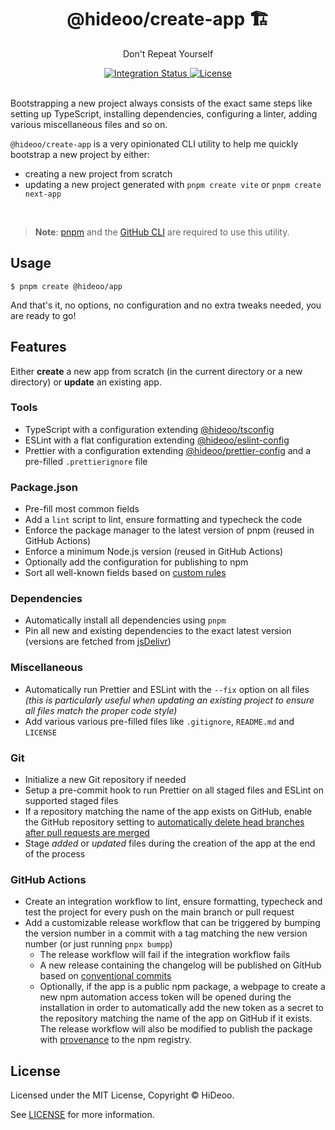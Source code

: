 <div align="center">
  <h1>@hideoo/create-app 🏗️</h1>
  <p>Don't Repeat Yourself</p>
</div>

<div align="center">
  <a href="https://github.com/HiDeoo/create-app/actions/workflows/integration.yml">
    <img alt="Integration Status" src="https://github.com/HiDeoo/create-app/actions/workflows/integration.yml/badge.svg" />
  </a>
  <a href="https://github.com/HiDeoo/create-app/blob/main/LICENSE">
    <img alt="License" src="https://badgen.net/github/license/HiDeoo/create-app" />
  </a>
  <br />
  <br />
</div>

Bootstrapping a new project always consists of the exact same steps like setting up TypeScript, installing dependencies, configuring a linter, adding various miscellaneous files and so on.

`@hideoo/create-app` is a very opinionated CLI utility to help me quickly bootstrap a new project by either:

- creating a new project from scratch
- updating a new project generated with `pnpm create vite` or `pnpm create next-app`

<br />

> **Note**: [pnpm](https://pnpm.io) and the [GitHub CLI](https://cli.github.com) are required to use this utility.

## Usage

```shell
$ pnpm create @hideoo/app
```

And that's it, no options, no configuration and no extra tweaks needed, you are ready to go!

## Features

Either **create** a new app from scratch (in the current directory or a new directory) or **update** an existing app.

### Tools

- TypeScript with a configuration extending [@hideoo/tsconfig](https://github.com/HiDeoo/tsconfig)
- ESLint with a flat configuration extending [@hideoo/eslint-config](https://github.com/HiDeoo/eslint-config)
- Prettier with a configuration extending [@hideoo/prettier-config](https://github.com/HiDeoo/prettier-config) and a pre-filled `.prettierignore` file

### Package.json

- Pre-fill most common fields
- Add a `lint` script to lint, ensure formatting and typecheck the code
- Enforce the package manager to the latest version of pnpm (reused in GitHub Actions)
- Enforce a minimum Node.js version (reused in GitHub Actions)
- Optionally add the configuration for publishing to npm
- Sort all well-known fields based on [custom rules](src/config.ts#L16-L88)

### Dependencies

- Automatically install all dependencies using `pnpm`
- Pin all new and existing dependencies to the exact latest version (versions are fetched from [jsDelivr](https://www.jsdelivr.com))

### Miscellaneous

- Automatically run Prettier and ESLint with the `--fix` option on all files _(this is particularly useful when updating an existing project to ensure all files match the proper code style)_
- Add various various pre-filled files like `.gitignore`, `README.md` and `LICENSE`

### Git

- Initialize a new Git repository if needed
- Setup a pre-commit hook to run Prettier on all staged files and ESLint on supported staged files
- If a repository matching the name of the app exists on GitHub, enable the GitHub repository setting to [automatically delete head branches after pull requests are merged](https://docs.github.com/en/repositories/configuring-branches-and-merges-in-your-repository/configuring-pull-request-merges/managing-the-automatic-deletion-of-branches)
- Stage _added_ or _updated_ files during the creation of the app at the end of the process

### GitHub Actions

- Create an integration workflow to lint, ensure formatting, typecheck and test the project for every push on the main branch or pull request
- Add a customizable release workflow that can be triggered by bumping the version number in a commit with a tag matching the new version number (or just running `pnpx bumpp`)
  - The release workflow will fail if the integration workflow fails
  - A new release containing the changelog will be published on GitHub based on [conventional commits](https://www.conventionalcommits.org)
  - Optionally, if the app is a public npm package, a webpage to create a new npm automation access token will be opened during the installation in order to automatically add the new token as a secret to the repository matching the name of the app on GitHub if it exists. The release workflow will also be modified to publish the package with [provenance](https://github.blog/2023-04-19-introducing-npm-package-provenance) to the npm registry.

## License

Licensed under the MIT License, Copyright © HiDeoo.

See [LICENSE](https://github.com/HiDeoo/create-app/blob/main/LICENSE) for more information.

